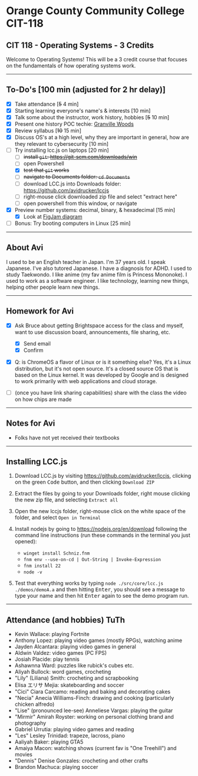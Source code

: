 # Orange County Community College CIT-118

## CIT 118 - Operating Systems - 3 Credits

Welcome to Operating Systems! This will be a 3 credit course that focuses on the fundamentals of how operating systems work.

---

## To-Do's [100 min (adjusted for 2 hr delay)]

- [x] Take attendance [~~5~~ 4 min] 
- [x] Starting learning everyone's name's & interests [10 min]
- [x] Talk some about the instructor, work history, hobbies [~~5~~ 10 min]
- [x] Present one history POC techie: [Granville Woods](https://en.wikipedia.org/wiki/Granville_Woods)
- [x] Review syllabus [~~10~~ 15 min]
- [x] Discuss OS's at a high level, why they are important in general, how are they relevant to cybersecurity [10 min]
- [ ] Try installing lcc.js on laptops [20 min]
  - [ ] ~~install `git`: https://git-scm.com/downloads/win~~
  - [ ] open Powershell
  - [x] ~~test that `git` works~~
  - [ ] ~~navigate to Documents folder: `cd Documents`~~
  - [ ] download LCC.js into Downloads folder: https://github.com/avidrucker/lccjs
  - [ ] right-mouse click downloaded zip file and select "extract here"
  - [ ] open powershell from this window, or navigate
- [x] Preview number systems: decimal, binary, & hexadecimal [15 min]
  - [x] Look at [FigJam diagram](https://www.figma.com/board/AvrjZWL4y0wPxpgiHOnpRX/Operating-Systems-S2025?node-id=0-1&p=f&t=21Jzk8TTrhjTW3p0-0)
- [ ] Bonus: Try booting computers in Linux [25 min]

---

## About Avi

I used to be an English teacher in Japan. I'm 37 years old. I speak Japanese. I've also tutored Japanese. I have a diagnosis for ADHD. I used to study Taekwondo. I like anime (my fav anime film is Princess Mononoke). I used to work as a software engineer. I like technology, learning new things, helping other people learn new things.

---

## Homework for Avi

- [x] Ask Bruce about getting Brightspace access for the class and myself, want to use discussion board, announcements, file sharing, etc.
  - [x] Send email
  - [x] Confirm

- [x] Q: is ChromeOS a flavor of Linux or is it something else? Yes, it's a Linux distribution, but it's not open source. It's a closed source OS that is based on the Linux kernel. It was developed by Google and is designed to work primarily with web applications and cloud storage.

- [ ] (once you have link sharing capabilities) share with the class the video on how chips are made

---

## Notes for Avi

- Folks have not yet received their textbooks

---

## Installing LCC.js

1. Download LCC.js by visiting https://github.com/avidrucker/lccjs, clicking on the green <kbd>Code</kbd> button, and then clicking `Download ZIP`

2. Extract the files by going to your Downloads folder, right mouse clicking the new zip file, and selecting `Extract all`

3. Open the new lccjs folder, right-mouse click on the white space of the folder, and select `Open in Terminal`
3. Install nodejs by going to https://nodejs.org/en/download following the command line instructions (run these commands in the terminal you just opened):
    - `winget install Schniz.fnm`
    - `fnm env --use-on-cd | Out-String | Invoke-Expression`
    - `fnm install 22`
    - `node -v`

8. Test that everything works by typing `node ./src/core/lcc.js ./demos/demoA.a` and then hitting <kbd>Enter</kbd>, you should see a message to type your name and then hit <kbd>Enter</kbd> again to see the demo program run.

---

## Attendance (and hobbies) TuTh

- Kevin Wallace: playing Fortnite
- Anthony Lopez: playing video games (mostly RPGs), watching anime
- Jayden Alcantara: playing video games in general
- Aldwin Valdez: video games (PC FPS)
- Josiah Placide: play tennis
- Ashawnna Ward: puzzles like rubick's cubes etc.
- Aliyah Bullock: word games, crocheting
- "Lily" (Liliana) Smith: crocheting and scrapbooking
- Elisa エリサ Mejia: skateboarding and soccer
- "Cici" Ciara Carcamo: reading and baking and decorating cakes
- "Necia" Anecia Williams-Finch: drawing and cooking (particularly chicken alfredo)
- "Lise" (pronounced lee-see) Anneliese Vargas: playing the guitar
- "Mirmir" Amirah Royster: working on personal clothing brand and photography
- Gabriel Urrutia: playing video games and reading
- "Les" Lesley Trinidad: trapeze, lacross, piano
- Aaliyah Baker: playing GTA5
- Amaiya Macon: watching shows (current fav is "One Treehill") and movies
- "Dennis" Denise Gonzales: crocheting and other crafts
- Brandon Machuca: playing soccer
